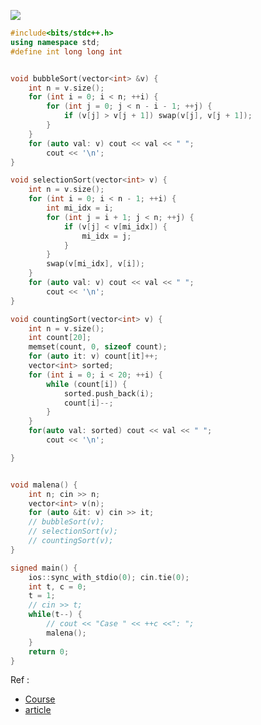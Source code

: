 ![](https://lamfo-unb.github.io/img/Sorting-algorithms/Complexity.png)

```c++
#include<bits/stdc++.h>
using namespace std;
#define int long long int


void bubbleSort(vector<int> &v) {
    int n = v.size();
    for (int i = 0; i < n; ++i) {
        for (int j = 0; j < n - i - 1; ++j) {
            if (v[j] > v[j + 1]) swap(v[j], v[j + 1]);
        }
    }
    for (auto val: v) cout << val << " ";
        cout << '\n';
}

void selectionSort(vector<int> v) {
    int n = v.size();
    for (int i = 0; i < n - 1; ++i) {
        int mi_idx = i;
        for (int j = i + 1; j < n; ++j) {
            if (v[j] < v[mi_idx]) {
                mi_idx = j;
            }
        }
        swap(v[mi_idx], v[i]);
    }
    for (auto val: v) cout << val << " ";
        cout << '\n';
}

void countingSort(vector<int> v) {
    int n = v.size();
    int count[20];
    memset(count, 0, sizeof count);
    for (auto it: v) count[it]++;
    vector<int> sorted;
    for (int i = 0; i < 20; ++i) {
        while (count[i]) {
            sorted.push_back(i);
            count[i]--;
        }
    }
    for(auto val: sorted) cout << val << " ";
        cout << '\n';

}


void malena() {
    int n; cin >> n;
    vector<int> v(n);
    for (auto &it: v) cin >> it;
    // bubbleSort(v);
    // selectionSort(v);
    // countingSort(v);
}

signed main() {
    ios::sync_with_stdio(0); cin.tie(0);
    int t, c = 0;
    t = 1;
    // cin >> t;
    while(t--) {
        // cout << "Case " << ++c <<": ";
        malena();
    }
    return 0;
}

```

Ref : 
- [Course](https://academy.shahjalalshohag.com/course/a-complete-guideline-to-competitive-programming-phase-1#table-of-contents)
- [article](https://lamfo-unb.github.io/2019/04/21/Sorting-algorithms/)
